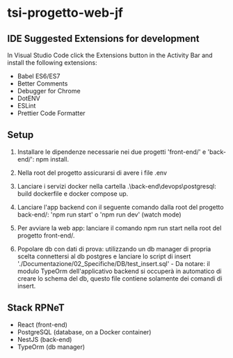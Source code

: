 # tsi-progetto-web-jf

## IDE Suggested Extensions for development

In Visual Studio Code click the Extensions button in the Activity Bar and install the following extensions:

- Babel ES6/ES7
- Better Comments
- Debugger for Chrome
- DotENV
- ESLint
- Prettier Code Formatter


## Setup

1. Installare le dipendenze necessarie nei due progetti 'front-end/' e 'back-end/': npm install.

2. Nella root del progetto assicurarsi di avere i file .env

3. Lanciare i servizi docker nella cartella .\back-end\devops\postgresql: build dockerfile e docker compose up.

4. Lanciare l'app backend con il seguente comando dalla root del progetto back-end/: 'npm run start' o 'npm run dev' (watch mode)   

6. Per avviare la web app: lanciare il comando npm run start nella root del progetto front-end/.

7. Popolare db con dati di prova: utilizzando un db manager di propria scelta connettersi al db postgres e lanciare lo script di insert './Documentazione/02_Specifiche/DB/test_insert.sql' - Da notare: il modulo TypeOrm dell'applicativo backend si occuperà in automatico di creare lo schema del db, questo file contiene solamente dei comandi di insert.


## Stack RPNeT
- React (front-end)
- PostgreSQL (database, on a Docker container)
- NestJS (back-end)
- TypeOrm (db manager)
  
